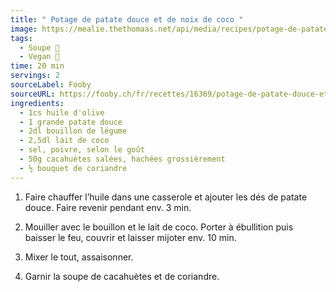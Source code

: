 ```yaml
---
title: " Potage de patate douce et de noix de coco "
image: https://mealie.thethomaas.net/api/media/recipes/potage-de-patate-douce-et-de-noix-de-coco/images/original.webp?
tags:
  - Soupe 🥣
  - Vegan 🌱
time: 20 min
servings: 2
sourceLabel: Fooby
sourceURL: https://fooby.ch/fr/recettes/16369/potage-de-patate-douce-et-de-noix-de-coco
ingredients:
  - 1cs huile d'olive
  - 1 grande patate douce
  - 2dl bouillon de légume
  - 2,5dl lait de coco
  - sel, poivre, selon le goût
  - 50g cacahuètes salées, hachées grossièrement
  - ½ bouquet de coriandre
---
```

1. Faire chauffer l’huile dans une casserole et ajouter les dés de patate douce. Faire revenir pendant env. 3 min.

2. Mouiller avec le bouillon et le lait de coco. Porter à ébullition puis baisser le feu, couvrir et laisser mijoter env. 10 min.

3. Mixer le tout, assaisonner.

4. Garnir la soupe de cacahuètes et de coriandre.